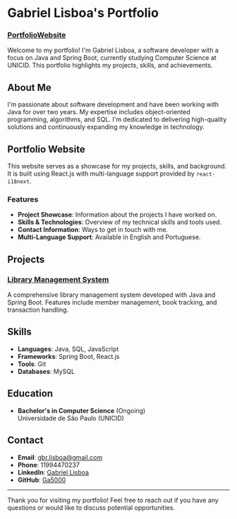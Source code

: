 # Gabriel Lisboa's Portfolio

### [PortfolioWebsite](https://portfolio-git-main-ga5000s-projects.vercel.app/)

Welcome to my portfolio! I'm Gabriel Lisboa, a software developer with a focus on Java and Spring Boot, currently studying Computer Science at UNICID. This portfolio highlights my projects, skills, and achievements.

## About Me

I'm passionate about software development and have been working with Java for over two years. My expertise includes object-oriented programming, algorithms, and SQL. I'm dedicated to delivering high-quality solutions and continuously expanding my knowledge in technology.

## Portfolio Website

This website serves as a showcase for my projects, skills, and background. It is built using React.js with multi-language support provided by `react-i18next`.

### Features

- **Project Showcase**: Information about the projects I have worked on.
- **Skills & Technologies**: Overview of my technical skills and tools used.
- **Contact Information**: Ways to get in touch with me.
- **Multi-Language Support**: Available in English and Portuguese.

## Projects

### [Library Management System](https://github.com/Ga5000/Library-Rest-API)
A comprehensive library management system developed with Java and Spring Boot. Features include member management, book tracking, and transaction handling.


## Skills

- **Languages**: Java, SQL, JavaScript
- **Frameworks**: Spring Boot, React.js
- **Tools**: Git
- **Databases**: MySQL

## Education

- **Bachelor's in Computer Science** (Ongoing)  
  Universidade de São Paulo (UNICID)

## Contact

- **Email**: gbr.lisboa@gmail.com
- **Phone**: 11994470237
- **LinkedIn**: [Gabriel Lisboa](https://www.linkedin.com/in/gabriel-lisboa05/)
- **GitHub**: [Ga5000](https://github.com/Ga5000)

---

Thank you for visiting my portfolio! Feel free to reach out if you have any questions or would like to discuss potential opportunities.
